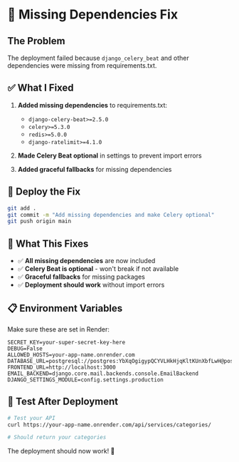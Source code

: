 # 🚨 Missing Dependencies Fix

## The Problem
The deployment failed because `django_celery_beat` and other dependencies were missing from requirements.txt.

## ✅ What I Fixed

1. **Added missing dependencies** to requirements.txt:
   - `django-celery-beat>=2.5.0`
   - `celery>=5.3.0`
   - `redis>=5.0.0`
   - `django-ratelimit>=4.1.0`

2. **Made Celery Beat optional** in settings to prevent import errors

3. **Added graceful fallbacks** for missing dependencies

## 🚀 Deploy the Fix

```bash
git add .
git commit -m "Add missing dependencies and make Celery optional"
git push origin main
```

## 🎯 What This Fixes

- ✅ **All missing dependencies** are now included
- ✅ **Celery Beat is optional** - won't break if not available
- ✅ **Graceful fallbacks** for missing packages
- ✅ **Deployment should work** without import errors

## 📋 Environment Variables

Make sure these are set in Render:

```
SECRET_KEY=your-super-secret-key-here
DEBUG=False
ALLOWED_HOSTS=your-app-name.onrender.com
DATABASE_URL=postgresql://postgres:YbXqOgigypQCYVLHkHjqKltKUnXbfLwH@postgres.railway.internal:5432/railway
FRONTEND_URL=http://localhost:3000
EMAIL_BACKEND=django.core.mail.backends.console.EmailBackend
DJANGO_SETTINGS_MODULE=config.settings.production
```

## 🧪 Test After Deployment

```bash
# Test your API
curl https://your-app-name.onrender.com/api/services/categories/

# Should return your categories
```

The deployment should now work! 🎉

